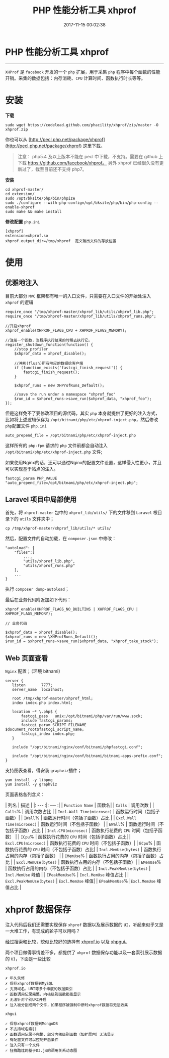 ﻿---
title: PHP 性能分析工具 xhprof
date: 2017-11-15 00:02:38
description: 整理记录 xhprof
tags:
- xhprof
- PHP-Extensions
categories:
- PHP
---

# PHP 性能分析工具 xhprof

---

`XHProf` 是 `facebook` 开发的一个 `php` 扩展，用于采集 `php` 程序中每个函数的性能开销。采集的数据包括：内存消耗、`CPU` 计算时间、函数执行时长等等。



# 安装
**下载**
```
sudo wget https://codeload.github.com/phacility/xhprof/zip/master -O xhprof.zip
```
你也可以从 [http://pecl.php.net/package/xhprof](http://pecl.php.net/package/xhprof) 这里下载。

> 注意：
php5.4 及以上版本不能在 pecl 中下载，不支持。需要在 github 上下载 https://github.com/facebook/xhprof。
另外 xhprof 已经很久没有更新过了，截至目前还不支持 php7。

**安装**
```
cd xhprof-master/
cd extension/
sudo /opt/bksite/php/bin/phpize
sudo ./configure --with-php-config=/opt/bksite/php/bin/php-config --enable-xhprof
sudo make && make install
```

**修改配置** `php.ini`

```
[xhprof]
extension=xhprof.so
xhprof.output_dir=/tmp/xhprof  定义输出文件的存放位置
```


# 使用
## 优雅地注入
目前大部分 `MVC` 框架都有唯一的入口文件，只需要在入口文件的开始处注入 `xhprof` 的逻辑

```
require_once "/tmp/xhprof-master/xhprof_lib/utils/xhprof_lib.php";
require_once "/tmp/xhprof-master/xhprof_lib/utils/xhprof_runs.php";

//开启xhprof
xhprof_enable(XHPROF_FLAGS_CPU + XHPROF_FLAGS_MEMORY);

//注册一个函数，当程序执行结束的时候去执行它。
register_shutdown_function(function() {
    //stop profiler
    $xhprof_data = xhprof_disable();

    //冲刷(flush)所有响应的数据给客户端
    if (function_exists('fastcgi_finish_request')) {
        fastcgi_finish_request();
    }

    $xhprof_runs = new XHProfRuns_Default();

    //save the run under a namespace "xhprof_foo"
    $run_id = $xhprof_runs->save_run($xhprof_data, "xhprof_foo");
});
```
但是这样免不了要修改项目的源代码，其实 `php` 本身就提供了更好的注入方式，比如将上述逻辑保存为 `/opt/bitnami/php/etc/xhprof-inject.php`，然后修改 `php`配置文件 `php.ini `

```
auto_prepend_file = /opt/bitnami/php/etc/xhprof-inject.php
```
这样所有的 `php-fpm` 请求的 `php` 文件前都会自动注入 `/opt/bitnami/php/etc/xhprof-inject.php` 文件;

如果使用Nginx的话，还可以通过Nginx的配置文件设置，这样侵入性更小，并且可以实现基于站点的注入。

```
fastcgi_param PHP_VALUE "auto_prepend_file=/opt/bitnami/php/etc/xhprof-inject.php";
```

## Laravel 项目中局部使用
首先，将 `xhprof-master` 包中的 `xhprof_lib/utils/` 下的文件移到 `Laravel` 根目录下的 `utils` 文件夹中；

```
cp /tmp/xhprof-master/xhprof_lib/utils/* utils/
```
然后，配置文件的自动加载，在 `composer.json` 中修改：

```
"autoload": {
    "files":[
        ...,
        "utils/xhprof_lib.php",
        "utils/xhprof_runs.php"
    ],
    ...
}
```
执行 `composer dump-autoload`；


最后在业务代码附近加如下代码：
```
xhprof_enable(XHPROF_FLAGS_NO_BUILTINS | XHPROF_FLAGS_CPU | XHPROF_FLAGS_MEMORY);

// 业务代码

$xhprof_data = xhprof_disable();
$xhprof_runs = new \XHProfRuns_Default();
$run_id = $xhprof_runs->save_run($xhprof_data, "xhprof_take_stock");
```

## Web 页面查看
`Nginx` 配置；（环境 bitnami）

```
server {
   listen       7777;
   server_name  localhost;

   root /tmp/xhprof-master/xhprof_html;
   index index.php index.html;  

   location ~* \.php$ {
       fastcgi_pass   unix:/opt/bitnami/php/var/run/www.sock;
       include fastcgi_params; 
       fastcgi_param SCRIPT_FILENAME $document_root$fastcgi_script_name; 
       fastcgi_index index.php; 
   }                 
    
   include "/opt/bitnami/nginx/conf/bitnami/phpfastcgi.conf"; 
			    
   include "/opt/bitnami/nginx/conf/bitnami/bitnami-apps-prefix.conf";
}  
```

支持图表查看，得安装 `graphviz`插件；

```
yum install -y libpng
yum install -y graphviz
```

页面表格各列含义：

| 列名 | 描述 |
|: --- :|: --- :|
| `Function Name` | 函数名|
| `Calls` | 调用次数 |
| `Calls`% | 调用次数占比 |
| `Incl.Wall Time(microsec)` | 函数运行时间（包括子函数）|
| `IWall`% | 函数运行时间（包括子函数）占比 |
| `Excl.Wall Time(microsec)` | 函数运行时间（不包括子函数） |
| `EWall`% | 函数运行时间（不包括子函数）占比 |
| `Incl.CPU(microsec)` | 函数执行花费的 `CPU` 时间（包括子函数） |
| `ICpu`% | 函数执行花费的 `CPU` 时间（包括子函数）占比|
| `Excl.CPU(microsec)` | 函数执行花费的 `CPU` 时间（不包括子函数）|
| `ECpu`% | 函数执行花费的 `CPU` 时间（不包括子函数）占比|
| `Incl.MemUse(bytes)` | 函数执行占用的内存（包括子函数） |
| `IMemUse`% | 函数执行占用的内存（包括子函数）占比 |
| `Excl.MemUse(bytes)` | 函数执行占用的内存（不包括子函数）|
| `EMemUse`% | 函数执行占用的内存（不包括子函数）占比 |
| `Incl.PeakMemUse(bytes)` | `Incl.MemUse` 峰值 |
| `IPeakMemUse`% | `Incl.MemUse` 峰值占比 |
| `Excl.PeakMemUse(bytes)` | `Excl.MemUse` 峰值|
| `EPeakMemUse`% |`Excl.MemUse` 峰值占比 |

# xhprof 数据保存
注入代码后我们还需要实现保存 `xhprof` 数据以及展示数据的 `UI`，听起来似乎又是一大堆工作，有现成的轮子可以用吗？

经过搜索和比较，貌似比较好的选择有 [xhprof.io](https://github.com/gajus/xhprof.io) 以及 [xhpgui](https://github.com/perftools/xhgui)。

两个项目做得事情差不多，都提供了 `xhprof` 数据保存功能以及一套索引展示数据的 `UI`，下面是一些比较

`xhprof.io`

    ✗ 年久失修
    ✗ 保存xhprof数据到MySQL
    ✓ 支持域名、URI等多个维度的数据索引
    ✓ 函数调用记录完整，内核级别函数都能显示
    ✗ 无法针对个别URI开启
    ✗ 注入被分割成两个文件，如果程序被强制中断时xhprof数据将无法收集
    
`xhgui`

    ✓ 保存xhprof数据到MongoDB
    ✗ 不支持域名索引
    ✗ 函数调用记录不完整，部分内核级别函数（如扩展内）无法显示
    ✓ 有配置文件可以控制开启条件
    ✓ 注入只有一个文件
    ✓ 狂拽酷炫的基于D3.js的调用关系动态图







